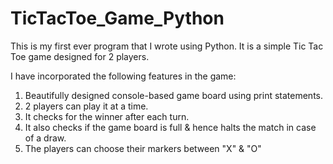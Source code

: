 # TicTacToe_Game_Python
This is my first ever program that I wrote using Python. It is a simple Tic Tac Toe game designed for 2 players.

I have incorporated the following features in the game:

1) Beautifully designed console-based game board using print statements. 
2) 2 players can play it at a time.
3) It checks for the winner after each turn.
4) It also checks if the game board is full & hence halts the match in case of a draw.
5) The players can choose their markers between "X" & "O"
